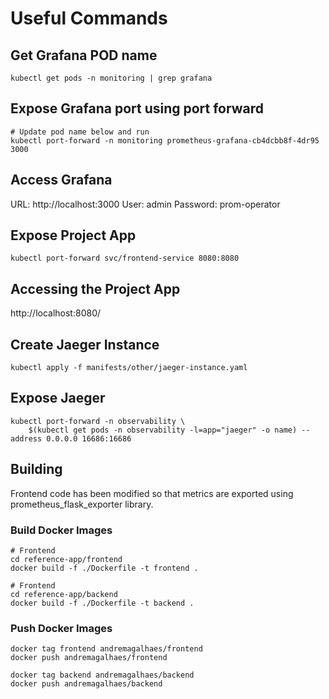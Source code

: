 # Useful Commands

## Get Grafana POD name

```
kubectl get pods -n monitoring | grep grafana
```

## Expose Grafana port using port forward

```
# Update pod name below and run
kubectl port-forward -n monitoring prometheus-grafana-cb4dcbb8f-4dr95 3000
```

## Access Grafana

URL: http://localhost:3000
User: admin
Password: prom-operator

## Expose Project App

```
kubectl port-forward svc/frontend-service 8080:8080
```
## Accessing the Project App

http://localhost:8080/


## Create Jaeger Instance

```
kubectl apply -f manifests/other/jaeger-instance.yaml
```

## Expose Jaeger

```
kubectl port-forward -n observability \
    $(kubectl get pods -n observability -l=app="jaeger" -o name) --address 0.0.0.0 16686:16686
```

## Building 

Frontend code has been modified so that metrics are exported using prometheus_flask_exporter library.

### Build Docker Images

```
# Frontend
cd reference-app/frontend
docker build -f ./Dockerfile -t frontend .

# Frontend
cd reference-app/backend
docker build -f ./Dockerfile -t backend .
```

### Push Docker Images

```
docker tag frontend andremagalhaes/frontend
docker push andremagalhaes/frontend

docker tag backend andremagalhaes/backend
docker push andremagalhaes/backend
```
